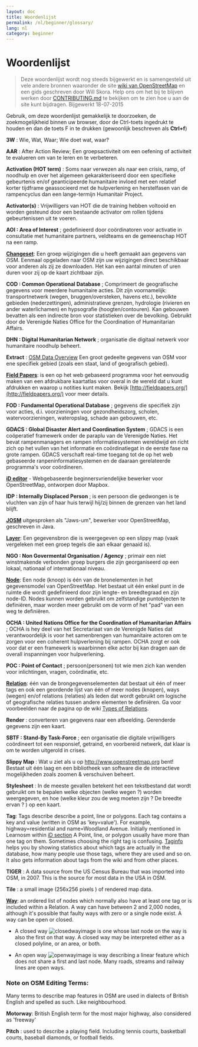 ```yaml
---
layout: doc
title: Woordenlijst 
permalink: /nl/beginner/glossary/
lang: nl
category: beginner
---
```


Woordenlijst 
============

>Deze woordenlijst wordt nog steeds bijgewerkt en is samengesteld uit vele andere bronnen waaronder de site [wiki van OpenStreetMap](http://wiki.openstreetmap.org/wiki/Main_Page) en een gids geschreven door Will Skora. Help ons om het bij te blijven werken door [CONTRIBUTING.md](https://github.com/hotosm/learnosm/blob/gh-pages/CONTRIBUTING.md) te bekijken om te zien hoe u aan de site kunt bijdragen. 
> Bijgewerkt 18-07-2015  

Gebruik, om deze woordenlijst gemakkelijk te doorzoeken, de zoekmogelijkheid binnen uw browser, door de Ctrl-toets ingedrukt te houden en dan de toets F in te drukken (gewoonlijk beschreven als **Ctrl+f**)  

**3W** : Wie, Wat, Waar;  Wie doet wat, waar?  

**AAR** : After Action Review;  Een groepsactiviteit om een oefening of activiteit te evalueren om van te leren en te verbeteren.

**Activation (HOT term)** : Soms naar verwezen als naar een crisis, ramp, of noodhulp en over het algemeen gekarakteriseerd door een specifieke gebeurtenis en/of geanticipeerde humanitaire invloed met een relatief korter tijdframe geassocieerd met de hulpverlening en herstelfasen van de rampencyclus dan een lange-termijn Humanitair Project.

**Activator(s)** : Vrijwilligers van HOT die de training hebben voltooid en worden gesteund door een bestaande activator om rollen tijdens gebeurtenissen uit te voeren. 

**AOI : Area of Interest** ; gedefinieerd door coördinatoren voor activatie in consultatie met humanitaire partners, veldteams en de gemeenschap  HOT na een ramp.


**[Changeset](http://wiki.openstreetmap.org/wiki/Changeset)**: Een groep wijzigingen die u heeft gemaakt aan gegevens van OSM. Eenmaal opgeladen naar OSM zijn uw wijzigingen direct beschikbaar voor anderen als zij ze downloaden. Het kan een aantal minuten of uren duren voor zij op de kaart zichtbaar zijn.

**COD : Common Operational Database** ; Comprimeert de geografische gegevens voor meerdere humanitaire acties. Dit zijn voornamelijk: transportnetwerk (wegen, bruggen/oversteken, havens etc.), bevolkte gebieden (nederzettingen), administratieve grenzen, hydrologie (rivieren en ander waterlichamen) en hypsografie (hoogten/contouren). Kan gebouwen bevatten als een indirecte bron voor statistieken over de bevolking.  Gebruikt door de Verenigde Naties Office for the Coordination of Humanitarian Affairs.

**DHN : Digital Humanitarian Network** ; organisatie die digitaal netwerk voor humanitaire noodhulp beheert.

**Extract** : [OSM Data Overview](/nl/osm-data/data-overview/) Een groot gedeelte gegevens van OSM voor ene specifiek gebied (zoals een staat, land of geografisch gebied).

**[Field Papers](/nl/mobile-mapping/field-papers/)**: is een op het web gebaseerd programma voor het eenvoudig maken van een afdrukbare kaartatlas voor overal in de wereld dat u kunt afdrukken en waarop u notities kunt maken. Bekijk [http://fieldpapers.org/](http://fieldpapers.org/) voor meer details. 

**FOD : Fundamental Operational Database** ; gegevens die specifiek zijn voor acties, d.i. voorzieningen voor gezondheidszorg, scholen, watervoorzieningen, wateropslag, schade aan gebouwen, etc.

**GDACS :  Global Disaster Alert and Coordination System** ; GDACS is een coöperatief framewerk onder de paraplu van de Verenigde Naties. Het bevat rampenmanagers en rampen informatiesystemen wereldwijd en richt zich op het vullen van het informatie en coördinatiegat in de eerste fase na grote rampen. GDACS verschaft real-time toegang tot de op het web gebaseerde ranpeninformatiesystemen en de daaraan gerelateerde programma's voor coördineren.

**[iD editor](/nl/beginner/id-editor/)** - Webgebaseerde beginnersvriendelijke bewerker voor OpenStreetMap, ontworpen door Mapbox. 

**IDP : Internally Displaced Person** ; is een persoon die gedwongen is te vluchten van zijn of haar huis terwijl hij/zij binnen de grenzen van het land blijft.

**[JOSM](https://josm.openstreetmap.de/)** uitgesproken als "Jaws-um", bewerker voor OpenStreetMap, geschreven in Java. 

**[Layer](http://wiki.openstreetmap.org/wiki/Layer)**: Een gegevensbron die is weergegeven op een slippy map (vaak vergeleken met een groep tegels die aan elkaar genaaid is).

**NGO : Non Govermental Organisation / Agency** ; primair een niet winstmakende verbonden groep burgers die zijn georganiseerd op een lokaal, nationaal of internationaal niveau.  

**[Node](http://wiki.openstreetmap.org/wiki/Node)**: Een node (knoop) is één van de bronelementen in het gegevensmodel van OpenStreetMap. Het bestaat uit één enkel punt in de ruimte die wordt gedefinieerd door zijn lengte- en breedtegraad en zijn node-ID. Nodes kunnen worden gebruikt om zelfstandige puntobjecten te definiëren, maar worden meer gebruikt om de vorm of het "pad" van een weg te definiëren.

**OCHA : United Nations Office for the Coordination of Humanitarian Affairs** ; OCHA is hey deel van het Secretariaat van de Verenigde Naties dat verantwoordelijk is voor het samenbrengen van humanitaire actoren om te zorgen voor een coherent hulpverlening bij rampen. OCHA zorgt er ook voor dat er een framewerk is waarbinnen elke actor bij kan dragen aan de overall inspanningen voor hulpverlening.

**POC : Point of Contact** ; persoon(personen) tot wie men zich kan wenden voor inlichtingen, vragen, coördinatie, etc.

**[Relation](http://wiki.openstreetmap.org/wiki/Relation)**: één van de brongegevenselementen dat bestaat uit één of meer tags en ook een geordende lijst van één of meer nodes (knopen), ways (wegen) en/of relations (relaties) als leden dat wordt gebruikt om logische of geografische relaties tussen andere elementen te definiëren. Ga voor voorbeelden naar de pagina op de wiki [Types of Relations](http://wiki.openstreetmap.org/wiki/Types_of_relation). 

**Render** : converteren van gegevens naar een afbeelding. Gerenderde gegevens zijn een kaart.

**SBTF : Stand-By Task-Force** ; een organisatie die digitale vrijwilligers coördineert tot een responsief, getraind, en voorbereid netwerk, dat klaar is om te worden uitgerold in crises.

**Slippy Map** : Wat u ziet als u op <http://www.openstreetmap.org> bent! Bestaat uit één laag en een bibliotheek van software die de  interactieve mogelijkheden zoals zoomen & verschuiven beheert.

**Stylesheet** : In de meeste gevallen betekent het een tekstbestand dat wordt gebruikt om te bepalen welke objecten (welke wegen ?) worden weergegeven, en hoe (welke kleur zou de weg moeten zijn ? De breedte ervan ? ) op een kaart.

**Tag**: Tags describe describe a point, line or polygons. Each tag contains a key and value (written in OSM as 'key=value'). For example, highway=residential and name=Woodland Avenue. Initially mentioned in Learnosm within [iD section](/en/beginner/id-editor/#basic-editing-with-id) A Point, line, or polygon usually have more than one tag on them. Sometimes choosing the right tag is confusing. [Taginfo](https://taginfo.openstreetmap.org/) helps you by showing statistics about which tags are actually in the database, how many people use those tags, where they are used and so on. It also gets information about tags from the wiki and from other places.

**TIGER** : A data source from the US Census Bureau that was imported into OSM, in 2007. This is the source for most data in the USA in OSM.

**Tile** : a small image (256x256 pixels ) of rendered map data.

**[Way](http://wiki.openstreetmap.org/wiki/Way)**: an ordered list of nodes which normally also have at least one tag or is included within a Relation. A way can have between 2 and 2,000 nodes, although it's possible that faulty ways with zero or a single node exist. A way can be open or closed.  

* A closed way ![closedwayimage](http://wiki.openstreetmap.org/w/images/thumb/e/ed/Mf_closed_way.svg/20px-Mf_closed_way.svg.png) is one whose last node on the way is also the first on that way. A closed way may be interpreted either as a closed polyline, or an area, or both. 

* An open way ![openwayimage](http://wiki.openstreetmap.org/w/images/thumb/2/2a/Mf_way.svg/20px-Mf_way.svg.png) is way describing a linear feature which does not share a first and last node. Many roads, streams and railway lines are open ways.
 
### Note on OSM Editing Terms:

Many terms to describe map features in OSM are used in dialects of British English and spelled as such. Like neighbourhood.

**Motorway**: British English term for the most major highway, also considered as 'freeway'

**Pitch** : used to describe a playing field. Including tennis courts, basketball courts, baseball diamonds, or football fields.
